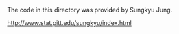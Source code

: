 The code in this directory was provided by Sungkyu Jung. 

http://www.stat.pitt.edu/sungkyu/index.html
